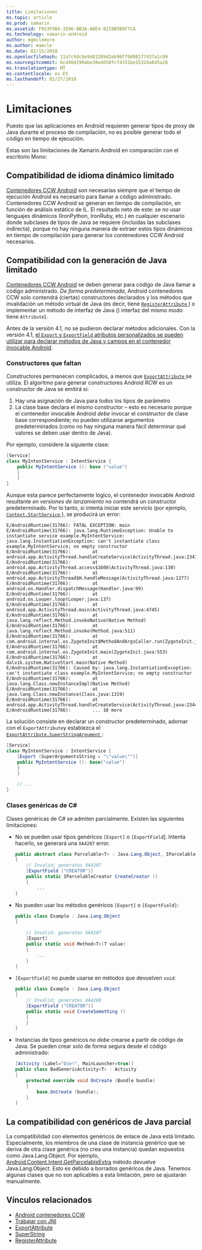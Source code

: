 ```yaml
---
title: Limitaciones
ms.topic: article
ms.prod: xamarin
ms.assetid: F953F9B4-3596-8B3A-A8E4-8219B5B9F7CA
ms.technology: xamarin-android
author: mgmclemore
ms.author: mamcle
ms.date: 02/15/2018
ms.openlocfilehash: 11a7c9dcbe9481209d2eb90ff9d981f7437a1c99
ms.sourcegitcommit: 6cd40d190abe38edd50fc74331be15324a845a28
ms.translationtype: MT
ms.contentlocale: es-ES
ms.lasthandoff: 02/27/2018
---
```

# <a name="limitations"></a>Limitaciones

Puesto que las aplicaciones en Android requieren generar tipos de proxy de Java durante el proceso de compilación, no es posible generar todo el código en tiempo de ejecución.

Éstas son las limitaciones de Xamarin.Android en comparación con el escritorio Mono:

<a name="Limited_Dynamic_Language_Support" />

## <a name="limited-dynamic-language-support"></a>Compatibilidad de idioma dinámico limitado

 [Contenedores CCW Android](~/android/platform/java-integration/android-callable-wrappers.md) son necesarias siempre que el tiempo de ejecución Android es necesario para llamar a código administrado. Contenedores CCW Android se generan en tiempo de compilación, en función de análisis estático de IL. El resultado neto de este: se *no* usar lenguajes dinámicos (IronPython, IronRuby, etc.) en cualquier escenario donde subclases de tipos de Java se requiere (incluidas las subclases indirecta), porque no hay ninguna manera de extraer estos tipos dinámicos en tiempo de compilación para generar los contenedores CCW Android necesarios.

<a name="Limited_Java_Generation_Support" />

## <a name="limited-java-generation-support"></a>Compatibilidad con la generación de Java limitado

[Contenedores CCW Android](~/android/platform/java-integration/android-callable-wrappers.md) se deben generar para código de Java llamar a código administrado. *De forma predeterminada*, Android contenedores CCW solo contendrá (ciertas) constructores declarados y los métodos que invalidación un método virtual de Java (es decir, tiene [ `RegisterAttribute` ](https://developer.xamarin.com/api/type/Android.Runtime.RegisterAttribute/)) o implementar un método de interfaz de Java () interfaz del mismo modo tiene `Attribute`).
  
Antes de la versión 4.1, no se pudieron declarar métodos adicionales. Con la versión 4.1, [el `Export` y `ExportField` atributos personalizados se pueden utilizar para declarar métodos de Java y campos en el contenedor invocable Android](~/android/platform/java-integration/working-with-jni.md).

### <a name="missing-constructors"></a>Constructores que faltan

Constructores permanecen complicados, a menos que [ `ExportAttribute` ](https://developer.xamarin.com/api/type/Java.Interop.ExportAttribute) se utiliza. El algoritmo para generar constructores Android RCW es un constructor de Java se emitirá si:

1. Hay una asignación de Java para todos los tipos de parámetro
2. La clase base declara el mismo constructor &ndash; esto es necesario porque el contenedor invocable Android *debe* invocar el constructor de clase base correspondiente; no pueden utilizarse argumentos predeterminados (como no hay ninguna manera fácil determinar qué valores se deben usar dentro de Java).

Por ejemplo, considere la siguiente clase:

```csharp
[Service]
class MyIntentService : IntentService {
    public MyIntentService (): base ("value")
    {
    }
}
```

Aunque esta parece perfectamente lógico, el contenedor invocable Android resultante *en versiones de lanzamiento* no contendrá un constructor predeterminado. Por lo tanto, si intenta iniciar este servicio (por ejemplo, [ `Context.StartService` ](https://developer.xamarin.com/api/member/Android.Content.Context.StartService/p/Android.Content.Intent/)), se producirá un error:

```shell
E/AndroidRuntime(31766): FATAL EXCEPTION: main
E/AndroidRuntime(31766): java.lang.RuntimeException: Unable to instantiate service example.MyIntentService: java.lang.InstantiationException: can't instantiate class example.MyIntentService; no empty constructor
E/AndroidRuntime(31766):        at android.app.ActivityThread.handleCreateService(ActivityThread.java:2347)
E/AndroidRuntime(31766):        at android.app.ActivityThread.access$1600(ActivityThread.java:130)
E/AndroidRuntime(31766):        at android.app.ActivityThread$H.handleMessage(ActivityThread.java:1277)
E/AndroidRuntime(31766):        at android.os.Handler.dispatchMessage(Handler.java:99)
E/AndroidRuntime(31766):        at android.os.Looper.loop(Looper.java:137)
E/AndroidRuntime(31766):        at android.app.ActivityThread.main(ActivityThread.java:4745)
E/AndroidRuntime(31766):        at java.lang.reflect.Method.invokeNative(Native Method)
E/AndroidRuntime(31766):        at java.lang.reflect.Method.invoke(Method.java:511)
E/AndroidRuntime(31766):        at com.android.internal.os.ZygoteInit$MethodAndArgsCaller.run(ZygoteInit.java:786)
E/AndroidRuntime(31766):        at com.android.internal.os.ZygoteInit.main(ZygoteInit.java:553)
E/AndroidRuntime(31766):        at dalvik.system.NativeStart.main(Native Method)
E/AndroidRuntime(31766): Caused by: java.lang.InstantiationException: can't instantiate class example.MyIntentService; no empty constructor
E/AndroidRuntime(31766):        at java.lang.Class.newInstanceImpl(Native Method)
E/AndroidRuntime(31766):        at java.lang.Class.newInstance(Class.java:1319)
E/AndroidRuntime(31766):        at android.app.ActivityThread.handleCreateService(ActivityThread.java:2344)
E/AndroidRuntime(31766):        ... 10 more
```

La solución consiste en declarar un constructor predeterminado, adornar con el `ExportAttribute`y establezca el [ `ExportAttribute.SuperStringArgument` ](https://developer.xamarin.com/api/property/Java.Interop.ExportAttribute.SuperArgumentsString/): 

```csharp
[Service]
class MyIntentService : IntentService {
    [Export (SuperArgumentsString = "\"value\"")]
    public MyIntentService (): base("value")
    {
    }

    // ...
}
```

<a name="Generic_Csharp_classes" />

### <a name="generic-c-classes"></a>Clases genéricas de C#

Clases genéricas de C# se admiten parcialmente. Existen las siguientes limitaciones:


-   No se pueden usar tipos genéricos `[Export]` o `[ExportField`]. Intenta hacerlo, se generará una `XA4207` error.

    ```csharp
    public abstract class Parcelable<T> : Java.Lang.Object, IParcelable
    {
        // Invalid; generates XA4207
        [ExportField ("CREATOR")]
        public static IParcelableCreator CreateCreator ()
        {
            ...
    }
    ```

-   No pueden usar los métodos genéricos `[Export]` o `[ExportField]`:

    ```csharp
    public class Example : Java.Lang.Object
    {
        
        // Invalid; generates XA4207
        [Export]
        public static void Method<T>(T value)
        {
            ...
        }
    }
    ```

-   `[ExportField]` no puede usarse en métodos que devuelven `void`:

    ```csharp
    public class Example : Java.Lang.Object
    {
        // Invalid; generates XA4208
        [ExportField ("CREATOR")]
        public static void CreateSomething ()
        {
        }
    }
    ```

-   Instancias de tipos genéricos _no debe_ crearse a partir de código de Java.
    Se pueden crear solo de forma segura desde el código administrado:

    ```csharp
    [Activity (Label="Die!", MainLauncher=true)]
    public class BadGenericActivity<T> : Activity
    {
        protected override void OnCreate (Bundle bundle)
        {
            base.OnCreate (bundle);
        }
    }
    ```

<a name="Partial_Java_Generics_Support" />

## <a name="partial-java-generics-support"></a>La compatibilidad con genéricos de Java parcial

La compatibilidad con elementos genéricos de enlace de Java está limitado. Especialmente, los miembros de una clase de instancia genérico que se deriva de otra clase genérica (no crea una instancia) quedan expuestos como Java.Lang.Object. Por ejemplo, [Android.Content.Intent.GetParcelableExtra](https://developer.xamarin.com/api/member/Android.Content.Intent.GetParcelableExtra/p/System.String/) método devuelve Java.Lang.Object. Esto es debido a borrados genéricos de Java.
Tenemos algunas clases que no son aplicables a esta limitación, pero se ajustarán manualmente.


## <a name="related-links"></a>Vínculos relacionados

- [Android contenedores CCW](~/android/platform/java-integration/android-callable-wrappers.md)
- [Trabajar con JNI](~/android/platform/java-integration/working-with-jni.md)
- [ExportAttribute](https://developer.xamarin.com/api/type/Java.Interop.ExportAttribute/)
- [SuperString](https://developer.xamarin.com/api/property/Java.Interop.ExportAttribute.SuperArgumentsString/)
- [RegisterAttribute](https://developer.xamarin.com/api/type/Android.Runtime.RegisterAttribute/)
